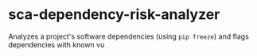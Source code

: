 # sca-dependency-risk-analyzer
Analyzes a project's software dependencies (using `pip freeze`) and flags dependencies with known vu
